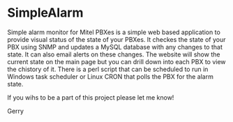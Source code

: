 # SimpleAlarm
Simple alarm monitor for Mitel PBXes is a simple web based application to provide visual status of the state of your PBXes.
It checkes the state of your PBX using SNMP and updates a MySQL database with any changes to that state. It can also email
alerts on these changes. 
The website will show the current state on the main page but you can drill down into each PBX to view the chistory of it. There is 
a perl script that can be scheduled to run in Windows task scheduler or Linux CRON that polls the PBX for the alarm state.

If you wihs to be a part of this project please let me know!

Gerry
